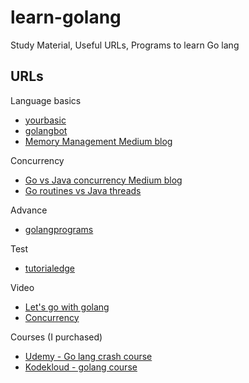 # learn-golang
Study Material, Useful URLs, Programs to learn Go lang

## **URLs**
Language basics
* [yourbasic](https://yourbasic.org/golang/)
* [golangbot](https://golangbot.com/learn-golang-series/)
* [Memory Management Medium blog](https://medium.com/safetycultureengineering/an-overview-of-memory-management-in-go-9a72ec7c76a8)

Concurrency
* [Go vs Java concurrency Medium blog](https://medium.com/@damithadayananda/golang-vs-java-concurrency-a-comparative-study-b0aea90f5fd7)
* [Go routines vs Java threads](https://rcoh.me/posts/why-you-can-have-a-million-go-routines-but-only-1000-java-threads/)

Advance
* [golangprograms](https://www.golangprograms.com/advance-programs.html)

Test
* [tutorialedge](https://tutorialedge.net/golang/improving-your-tests-with-testify-go/) 

Video
* [Let's go with golang](https://www.youtube.com/playlist?list=PLRAV69dS1uWQGDQoBYMZWKjzuhCaOnBpa)
* [Concurrency](https://www.youtube.com/watch?v=LvgVSSpwND8)

Courses (I purchased)
 * [Udemy - Go lang crash course](https://www.udemy.com/course/go-programming-language-crash-course/)
 * [Kodekloud - golang course](https://kodekloud.com/courses/golang/)